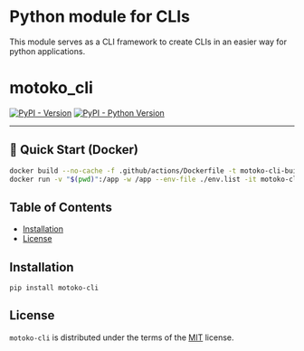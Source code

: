 # Python module for CLIs

This module serves as a CLI framework to create CLIs in an easier way for python applications.

# motoko_cli

[![PyPI - Version](https://img.shields.io/pypi/v/motoko-cli.svg)](https://pypi.org/project/motoko-cli)
[![PyPI - Python Version](https://img.shields.io/pypi/pyversions/motoko-cli.svg)](https://pypi.org/project/motoko-cli)

-----

## 🚀 Quick Start (Docker)

```bash
docker build --no-cache -f .github/actions/Dockerfile -t motoko-cli-builder .github/actions/
docker run -v "$(pwd)":/app -w /app --env-file ./env.list -it motoko-cli-builder:latest
```

## Table of Contents

- [Installation](#installation)
- [License](#license)

## Installation

```console
pip install motoko-cli
```

## License

`motoko-cli` is distributed under the terms of the [MIT](https://spdx.org/licenses/MIT.html) license.